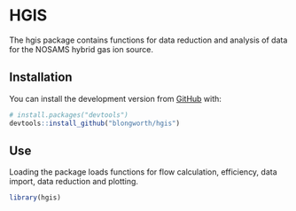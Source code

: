 
<!-- README.md is generated from README.Rmd. Please edit that file -->

# HGIS

<!-- badges: start -->
<!-- badges: end -->

The hgis package contains functions for data reduction and analysis of
data for the NOSAMS hybrid gas ion source.

## Installation

You can install the development version from
[GitHub](https://github.com/) with:

``` r
# install.packages("devtools")
devtools::install_github("blongworth/hgis")
```

## Use

Loading the package loads functions for flow calculation, efficiency,
data import, data reduction and plotting.

``` r
library(hgis)
```
